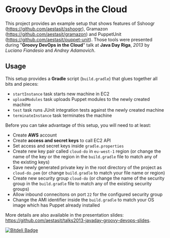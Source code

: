 # Groovy DevOps in the Cloud

This project provides an example setup that shows features of Sshoogr (<https://github.com/aestasit/sshoogr>), Gramazon (<https://github.com/aestasit/gramazon>) and PuppetUnit (<https://github.com/aestasit/puppet-unit>). 
Those tools were presented during "**Groovy DevOps in the Cloud**" talk at **Java Day Riga**, *2013*  by *Luciano Fiandesio* and *Andrey Adamovich*.

## Usage

This setup provides a **Gradle** script (`build.gradle`) that glues together all bits and pieces:

- `startInstance` task starts new machine in EC2 
- `uploadModules` task uploads Puppet modules to the newly created machine
- `test` task runs JUnit integration tests against the newly created machine
- `terminateInstance` task terminates the machine

Before you can take advantage of this setup, you will need to at least:

- Create **AWS** account
- Create **access and secret keys** to call EC2 API
- Set access and secret keys inside `gradle.properties`
- Create new key pair called `cloud-do` in `eu-west-1` region (or change the name of the key or the region in the `build.gradle` file to match any of the existing keys)
- Save newly generated private key in the root directory of the project as `cloud-do.pem` (or change `build.gradle` to match your file name or region)
- Create new security group `cloud-do` (or change the name of the security group in the `build.gradle` file to match any of the existing security groups)
- Allow inbound connecitons on port `22` for the configured security group
- Change the AMI identifier inside the `build.gradle` to match your OS image which has Puppet already installed

More details are also available in the presentation slides: <https://github.com/aestasit/talks2013-javaday-groovy-devops-slides>.




[![Bitdeli Badge](https://d2weczhvl823v0.cloudfront.net/aestasit/talks2013-javaday-groovy-devops-setup/trend.png)](https://bitdeli.com/free "Bitdeli Badge")

